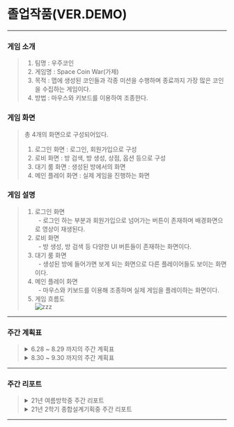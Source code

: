 # 졸업작품(VER.DEMO)
------------
### 게임 소개  
> 1. 팀명 : 우주코인
> 2. 게임명 : Space Coin War(가제)  
> 3. 목적 : 맵에 생성된 코인들과 각종 미션을 수행하며 종료까지 가장 많은 코인을 수집하는 게임이다.  
> 4. 방법 : 마우스와 키보드를 이용하여 조종한다.  
### 게임 화면
> 총 4개의 화면으로 구성되어있다.  
> 1. 로그인 화면 : 로그인, 회원가입으로 구성  
> 2. 로비 화면 : 방 검색, 방 생성, 상점, 옵션 등으로 구성  
> 3. 대기 룸 화면 : 생성된 방에서의 화면  
> 4. 메인 플레이 화면 : 실제 게임을 진행하는 화면  
### 게임 설명
> 1. 로그인 화면  
> &nbsp;  - 로그인 하는 부분과 회원가입으로 넘어가는 버튼이 존재하며 배경화면으로 영상이 재생된다.  
> 2. 로비 화면  
> &nbsp;  - 방 생성, 방 검색 등 다양한 UI 버튼들이 존재하는 화면이다.  
> 3. 대기 룸 화면  
> &nbsp;  - 생성된 방에 들어가면 보게 되는 화면으로 다른 플레이어들도 보이는 화면이다.  
> 4. 메인 플레이 화면  
> &nbsp;  - 마우스와 키보드를 이용해 조종하며 실제 게임을 플레이하는 화면이다.  
> 5. 게임 흐름도  
> ![zzz](https://user-images.githubusercontent.com/63406107/128296479-522f7d50-780b-4f25-8dd3-028c1a856cc1.PNG)  
--------------  
### 주간 계획표  
> <details markdown="1">
> <summary>6.28 ~ 8.29 까지의 주간 계획표</summary>   
>   
> ![주간](https://user-images.githubusercontent.com/63406107/128453416-85baeb0e-7678-4b95-a2ec-14ad822f28ec.PNG)  
> 
> </details>  
>   
> <details markdown="1">
> <summary>8.30 ~ 9.30 까지의 주간 계획표</summary>   
>   
> ![월간](https://user-images.githubusercontent.com/63406107/131976315-bc3744bc-8d25-4d36-97fd-0607a711b964.PNG)  
>   
> </details>  
--------------  
### 주간 리포트  
> <details markdown="1">
> <summary>21년 여름방학중 주간 리포트</summary>   
>   
> 1주차 제출일 : 7.9(금) 18:00  
> <details markdown="1">
> <summary>상세 내용 확인</summary>   
> 
> ![1주차](https://user-images.githubusercontent.com/63406107/128296924-44d07dd1-c404-4f7f-b34b-46dadbce63e4.PNG)  
> 
> </details>  
> 
> 2주차 제출일 : 7.16(금) 18:00  
> <details markdown="1">
> <summary>상세 내용 확인</summary>   
> 
> ![2주차1](https://user-images.githubusercontent.com/63406107/128297297-057bed9f-00eb-4561-9072-8eb113982360.PNG)  
> ![2주차2](https://user-images.githubusercontent.com/63406107/128297337-45508fb1-e201-4f5d-ac24-4f00a3d39884.PNG)  
> 
> </details>  
> 
> 3주차 제출일 : 7.23(금) 18:00  
> <details markdown="1">
> <summary>상세 내용 확인</summary>   
> 
> ![3주차](https://user-images.githubusercontent.com/63406107/128297536-d9a61276-d1a6-4d58-8813-f5d49761b052.PNG)  
> 
> </details>  
> 
> 4주차 제출일 : 7.30(금) 18:00  
> <details markdown="1">
> <summary>상세 내용 확인</summary>   
> 
> ![4주차](https://user-images.githubusercontent.com/63406107/128297689-e52e30a4-a6ec-46a7-876e-6ed67e1ca774.PNG)  
> 
> </details>  
> 
> 중간 점검 동영상 제출 : 7.30(금) 18:00  
> <details markdown="1">
> <summary>상세 내용 확인</summary>   
> 이미지 클릭시 동영상 재생 가능합니다.  
>   
> 데디케이트 서버 구축 부분  
> [![데디서버](https://user-images.githubusercontent.com/63406107/128299061-e68c5487-9316-4654-bf21-9b1b15ec8946.PNG)](https://youtu.be/dHgPIlduV5s)  
> 
> DB 연동 부분  
> [![DB연동](https://user-images.githubusercontent.com/63406107/128299196-54eb84be-0405-44c7-8d1b-d96c1f7d245d.PNG)](https://youtu.be/hAb4M0HZoXU)  
> 
> 메인게임 플레이 부분  
> [![메인게임](https://user-images.githubusercontent.com/63406107/128299243-b8e5275d-68a7-4168-aeb5-de9d203dc4e0.PNG)](https://youtu.be/dzQ2ydQ11a8)  
> 
> </details>  
> 
> 5주차 제출일 : 8.6(금) 18:00  
> <details markdown="1">
> <summary>상세 내용 확인</summary>   
> 
> ![5주차](https://user-images.githubusercontent.com/63406107/128453434-04588e53-3956-40f7-9319-cf5c61c4da57.PNG)  
> 
> </details>
> 
> 진행상황 보고 회의 : 8.8(일) 20:00  
> <details markdown="1">
> <summary>상세 내용 확인</summary>   
> 
> [![8 8인게임](https://user-images.githubusercontent.com/63406107/128624636-92654e13-dc4d-4da4-a595-8704923ecf5a.PNG)](https://youtu.be/8iGOQC0iRFg)  
> 
> </details>  
>   
> 6주차 제출일 : 8.13(금) 18:00  
> <details markdown="1">
> <summary>상세 내용 확인</summary>   
> 
> ![6주](https://user-images.githubusercontent.com/63406107/130000317-bca70026-acfa-49d3-a2f9-c1272df11034.PNG)  
> 
> </details>  
>   
> 7주차 제출일 : 8.20(금) 18:00  
> <details markdown="1">
> <summary>상세 내용 확인</summary>   
> 
> ![fdsf](https://user-images.githubusercontent.com/63406107/130403183-16afbb47-65e3-457b-a0a7-6de107e9c546.PNG)  
> 
> </details>  
>   
> 8주차 제출일 : 8.27(금) 18:00  
> <details markdown="1">
> <summary>상세 내용 확인</summary>   
> 
> ![8주차1](https://user-images.githubusercontent.com/63406107/131090629-31f66288-1b02-41ae-94b2-419f50141d51.PNG) 
> ![8주차2](https://user-images.githubusercontent.com/63406107/131090671-8462113d-c9b6-41cb-8476-b954538653f4.PNG)  
> 서버 연습용 스팀 연동 제작서버 동영상  
> [![1](https://user-images.githubusercontent.com/63406107/131091125-72f9911d-be27-43ab-8ead-5b38b8f43b64.PNG)](https://youtu.be/r9yRV5kTPYE)  
> 본 프로젝트 현재 진행 상황 동영상  
> [![2](https://user-images.githubusercontent.com/63406107/131091195-fa15c4ea-5ecd-4b08-8ced-5e1c2206531a.PNG)](https://youtu.be/c-535pZJZWY)  
> 
> </details>  
>   
> </details>  
>   
> <details markdown="1">
> <summary>21년 2학기 종합설계기획중 주간 리포트</summary>   
>   
> 1주차 제출일 : 9.3(금) 18:00  
> <details markdown="1">
> <summary>상세 내용 확인</summary>   
> 
> ![주간2](https://user-images.githubusercontent.com/63406107/131976355-a994fcc0-902b-4eb9-adfd-60a72c8f6081.PNG)  
> 
> </details>  
>   
> 2주차 제출일 : 9.10(금) 18:00  
> <details markdown="1">
> <summary>상세 내용 확인</summary>   
> 
> ![22](https://user-images.githubusercontent.com/63406107/134633516-4f1a11de-c8ad-49d0-905c-8d522c453f29.PNG)  
> 
> </details>  
>   
> 3주차 제출일 : 9.17(금) 18:00  
> <details markdown="1">
> <summary>상세 내용 확인</summary>   
> 
> ![33](https://user-images.githubusercontent.com/63406107/134633545-6c56647e-6409-41f1-94c4-2b1277150218.PNG)  
> 
> </details>  
>   
> 4주차 제출일 : 9.24(금) 18:00  
> <details markdown="1">
> <summary>상세 내용 확인</summary>   
> 
> 추후 추가  
> 
> </details>  
> 
> </details>  
--------------  
